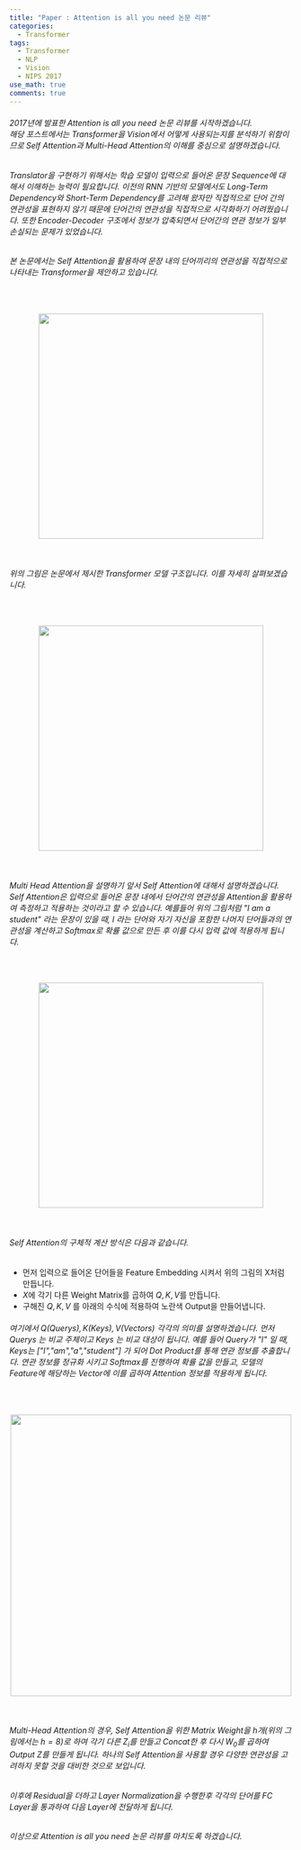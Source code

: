 ```yaml
---
title: "Paper : Attention is all you need 논문 리뷰"
categories:
  - Transformer
tags:
  - Transformer
  - NLP
  - Vision
  - NIPS 2017
use_math: true
comments: true
---
```


###### 2017년에 발표한 Attention is all you need 논문 리뷰를 시작하겠습니다. <br/> 해당 포스트에서는 Transformer을 Vision에서 어떻게 사용되는지를 분석하기 위함이므로 Self Attention과 Multi-Head Attention의 이해를 중심으로 설명하겠습니다.

###### Translator을 구현하기 위해서는 학습 모델이 입력으로 들어온 문장 Sequence에 대해서 이해하는 능력이 필요합니다. 이전의 RNN 기반의 모델에서도 Long-Term Dependency와 Short-Term Dependency를 고려해 왔자만 직접적으로 단어 간의 연관성을 표현하지 않기 때문에 단어간의 연관성을 직접적으로 시각화하기 어려웠습니다. 또한 Encoder-Decoder 구조에서 정보가 압축되면서 단어간의 연관 정보가 일부 손실되는 문제가 있었습니다.

###### 본 논문에서는 Self Attention을 활용하여 문장 내의 단어끼리의 연관성을 직접적으로 나타내는 Transformer을 제안하고 있습니다.

<br/>
<p align="center"><img src="{{ site.url }}{{ site.baseurl }}/assets/images/transformer/origin/n1.jpg" width="400px"></p>
<br/>

###### 위의 그림은 논문에서 제시한 Transformer 모델 구조입니다. 이를 자세히 살펴보겠습니다.

<br/>
<p align="center"><img src="{{ site.url }}{{ site.baseurl }}/assets/images/transformer/origin/n2.jpg" width="400px"></p>
<br/>

###### Multi Head Attention을 설명하기 앞서 Self Attention에 대해서 설명하겠습니다. Self Attention은 입력으로 들어온 문장 내에서 단어간의 연관성을 Attention을 활용하여 측정하고 적용하는 것이라고 할 수 있습니다. 예를들어 위의 그림처럼 "I am a student" 라는 문장이 있을 때, I 라는 단어와 자기 자신을 포함한 나머지 단어들과의 연관성을 계산하고 Softmax로 확률 값으로 만든 후 이를 다시 입력 값에 적용하게 됩니다.

<br/>
<p align="center"><img src="{{ site.url }}{{ site.baseurl }}/assets/images/transformer/origin/n3.jpg" width="400px"></p>
<br/>

###### Self Attention의 구체적 계산 방식은 다음과 같습니다.
* 먼저 입력으로 들어온 단어들을 Feature Embedding 시켜서 위의 그림의 X처럼 만듭니다.
* $X$에 각기 다른 Weight Matrix를 곱하여 $Q, K, V$를 만듭니다.
* 구해진 $Q, K, V$ 를 아래의 수식에 적용하여 노란색 Output을 만들어냅니다.

###### 여기에서 $Q(Querys), K(Keys), V(Vectors)$ 각각의 의미를 설명하겠습니다. 먼저 Querys 는 비교 주체이고 Keys 는 비교 대상이 됩니다. 예를 들어 $Query$가 "I" 일 때, $Keys$는 ["I","am","a","student"] 가 되어 Dot Product를 통해 연관 정보를 추출합니다. 연관 정보를 정규화 시키고 $Softmax$를 진행하여 확률 값을 만들고, 모델의 Feature에 해당하는 $Vector$에 이를 곱하여 Attention 정보를 적용하게 됩니다.


<br/>
<p align="center"><img src="{{ site.url }}{{ site.baseurl }}/assets/images/transformer/origin/n4.jpg" width="500px"></p>
<br/>

###### Multi-Head Attention의 경우, Self Attention을 위한 Matrix Weight을 $h$개(위의 그림에서는 $h=8$)로 하여 각기 다른 $Z_i$를 만들고 Concat한 후 다시 $W_0$를 곱하여 Output $Z$를 만들게 됩니다. 하나의 Self Attention을 사용할 경우 다양한 연관성을 고려하지 못할 것을 대비한 것으로 보입니다.


###### 이후에 Residual을 더하고 Layer Normalization을 수행한후 각각의 단어를 FC Layer을 통과하여 다음 Layer에 전달하게 됩니다.

###### 이상으로 Attention is all you need 논문 리뷰를 마치도록 하겠습니다.